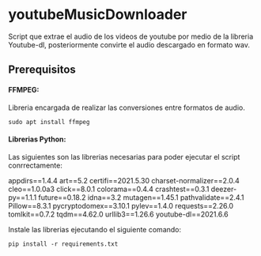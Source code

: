 # youtubeMusicDownloader
Script que extrae el audio de los videos de youtube por medio de la libreria Youtube-dl,
posteriormente convirte el audio descargado en formato wav.

## Prerequisitos
#### FFMPEG:
Libreria encargada de realizar las conversiones entre formatos de audio.
```
sudo apt install ffmpeg
```

#### Librerias Python:
Las siguientes son las librerias necesarias para poder ejecutar el script conrrectamente:

appdirs==1.4.4
art==5.2
certifi==2021.5.30
charset-normalizer==2.0.4
cleo==1.0.0a3
click==8.0.1
colorama==0.4.4
crashtest==0.3.1
deezer-py==1.1.1
future==0.18.2
idna==3.2
mutagen==1.45.1
pathvalidate==2.4.1
Pillow==8.3.1
pycryptodomex==3.10.1
pylev==1.4.0
requests==2.26.0
tomlkit==0.7.2
tqdm==4.62.0
urllib3==1.26.6
youtube-dl==2021.6.6

Instale las librerias ejecutando el siguiente comando:
```
pip install -r requirements.txt
```
